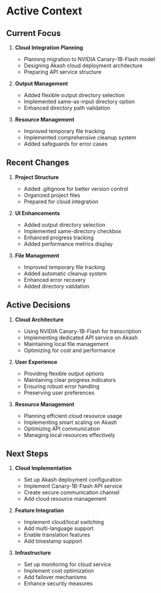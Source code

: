 # Active Context

## Current Focus
1. **Cloud Integration Planning**
   - Planning migration to NVIDIA Canary-1B-Flash model
   - Designing Akash cloud deployment architecture
   - Preparing API service structure

2. **Output Management**
   - Added flexible output directory selection
   - Implemented same-as-input directory option
   - Enhanced directory path validation

3. **Resource Management**
   - Improved temporary file tracking
   - Implemented comprehensive cleanup system
   - Added safeguards for error cases

## Recent Changes
1. **Project Structure**
   - Added .gitignore for better version control
   - Organized project files
   - Prepared for cloud integration

2. **UI Enhancements**
   - Added output directory selection
   - Implemented same-directory checkbox
   - Enhanced progress tracking
   - Added performance metrics display

3. **File Management**
   - Improved temporary file tracking
   - Added automatic cleanup system
   - Enhanced error recovery
   - Added directory validation

## Active Decisions
1. **Cloud Architecture**
   - Using NVIDIA Canary-1B-Flash for transcription
   - Implementing dedicated API service on Akash
   - Maintaining local file management
   - Optimizing for cost and performance

2. **User Experience**
   - Providing flexible output options
   - Maintaining clear progress indicators
   - Ensuring robust error handling
   - Preserving user preferences

3. **Resource Management**
   - Planning efficient cloud resource usage
   - Implementing smart scaling on Akash
   - Optimizing API communication
   - Managing local resources effectively

## Next Steps
1. **Cloud Implementation**
   - Set up Akash deployment configuration
   - Implement Canary-1B-Flash API service
   - Create secure communication channel
   - Add cloud resource management

2. **Feature Integration**
   - Implement cloud/local switching
   - Add multi-language support
   - Enable translation features
   - Add timestamp support

3. **Infrastructure**
   - Set up monitoring for cloud service
   - Implement cost optimization
   - Add failover mechanisms
   - Enhance security measures 